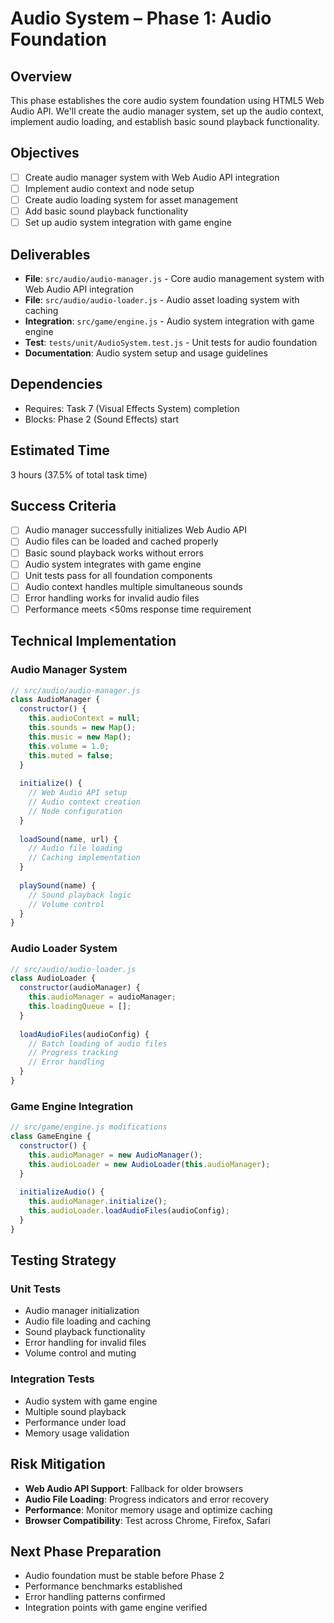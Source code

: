 # Audio System – Phase 1: Audio Foundation

## Overview
This phase establishes the core audio system foundation using HTML5 Web Audio API. We'll create the audio manager system, set up the audio context, implement audio loading, and establish basic sound playback functionality.

## Objectives
- [ ] Create audio manager system with Web Audio API integration
- [ ] Implement audio context and node setup
- [ ] Create audio loading system for asset management
- [ ] Add basic sound playback functionality
- [ ] Set up audio system integration with game engine

## Deliverables
- **File**: `src/audio/audio-manager.js` - Core audio management system with Web Audio API integration
- **File**: `src/audio/audio-loader.js` - Audio asset loading system with caching
- **Integration**: `src/game/engine.js` - Audio system integration with game engine
- **Test**: `tests/unit/AudioSystem.test.js` - Unit tests for audio foundation
- **Documentation**: Audio system setup and usage guidelines

## Dependencies
- Requires: Task 7 (Visual Effects System) completion
- Blocks: Phase 2 (Sound Effects) start

## Estimated Time
3 hours (37.5% of total task time)

## Success Criteria
- [ ] Audio manager successfully initializes Web Audio API
- [ ] Audio files can be loaded and cached properly
- [ ] Basic sound playback works without errors
- [ ] Audio system integrates with game engine
- [ ] Unit tests pass for all foundation components
- [ ] Audio context handles multiple simultaneous sounds
- [ ] Error handling works for invalid audio files
- [ ] Performance meets <50ms response time requirement

## Technical Implementation

### Audio Manager System
```javascript
// src/audio/audio-manager.js
class AudioManager {
  constructor() {
    this.audioContext = null;
    this.sounds = new Map();
    this.music = new Map();
    this.volume = 1.0;
    this.muted = false;
  }
  
  initialize() {
    // Web Audio API setup
    // Audio context creation
    // Node configuration
  }
  
  loadSound(name, url) {
    // Audio file loading
    // Caching implementation
  }
  
  playSound(name) {
    // Sound playback logic
    // Volume control
  }
}
```

### Audio Loader System
```javascript
// src/audio/audio-loader.js
class AudioLoader {
  constructor(audioManager) {
    this.audioManager = audioManager;
    this.loadingQueue = [];
  }
  
  loadAudioFiles(audioConfig) {
    // Batch loading of audio files
    // Progress tracking
    // Error handling
  }
}
```

### Game Engine Integration
```javascript
// src/game/engine.js modifications
class GameEngine {
  constructor() {
    this.audioManager = new AudioManager();
    this.audioLoader = new AudioLoader(this.audioManager);
  }
  
  initializeAudio() {
    this.audioManager.initialize();
    this.audioLoader.loadAudioFiles(audioConfig);
  }
}
```

## Testing Strategy

### Unit Tests
- Audio manager initialization
- Audio file loading and caching
- Sound playback functionality
- Error handling for invalid files
- Volume control and muting

### Integration Tests
- Audio system with game engine
- Multiple sound playback
- Performance under load
- Memory usage validation

## Risk Mitigation
- **Web Audio API Support**: Fallback for older browsers
- **Audio File Loading**: Progress indicators and error recovery
- **Performance**: Monitor memory usage and optimize caching
- **Browser Compatibility**: Test across Chrome, Firefox, Safari

## Next Phase Preparation
- Audio foundation must be stable before Phase 2
- Performance benchmarks established
- Error handling patterns confirmed
- Integration points with game engine verified 